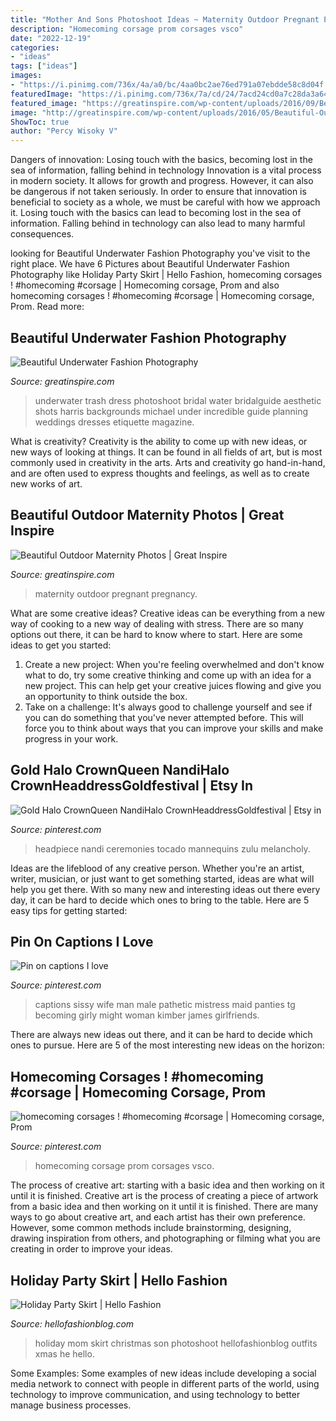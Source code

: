 ```yaml
---
title: "Mother And Sons Photoshoot Ideas ~ Maternity Outdoor Pregnant Pregnancy"
description: "Homecoming corsage prom corsages vsco"
date: "2022-12-19"
categories:
- "ideas"
tags: ["ideas"]
images:
- "https://i.pinimg.com/736x/4a/a0/bc/4aa0bc2ae76ed791a07ebdde58c8d04f.jpg"
featuredImage: "https://i.pinimg.com/736x/7a/cd/24/7acd24cd0a7c28da3a64c600362e7a3e.jpg"
featured_image: "https://greatinspire.com/wp-content/uploads/2016/09/Beautiful-Underwater-Fashion-Photography-6.jpg"
image: "http://greatinspire.com/wp-content/uploads/2016/05/Beautiful-Outdoor-Maternity-Photos-12.jpg"
ShowToc: true
author: "Percy Wisoky V"
---
```



Dangers of innovation: Losing touch with the basics, becoming lost in the sea of information, falling behind in technology
Innovation is a vital process in modern society. It allows for growth and progress. However, it can also be dangerous if not taken seriously. In order to ensure that innovation is beneficial to society as a whole, we must be careful with how we approach it. Losing touch with the basics can lead to becoming lost in the sea of information. Falling behind in technology can also lead to many harmful consequences.

	

		
looking for Beautiful Underwater Fashion Photography you've visit to the right place. We have 6 Pictures about Beautiful Underwater Fashion Photography like Holiday Party Skirt | Hello Fashion, homecoming corsages ! #homecoming #corsage | Homecoming corsage, Prom and also homecoming corsages ! #homecoming #corsage | Homecoming corsage, Prom. Read more:
		
    
## Beautiful Underwater Fashion Photography

<img loading=lazy src="https://greatinspire.com/wp-content/uploads/2016/09/Beautiful-Underwater-Fashion-Photography-6.jpg" onerror="this.onerror=null;this.src='https://tse1.mm.bing.net/th?id=OIP.vfwjpH2jjXZosX4vSnh1qAHaLH&amp;pid=15.1';" alt="Beautiful Underwater Fashion Photography">

_Source: greatinspire.com_

>underwater trash dress photoshoot bridal water bridalguide aesthetic shots harris backgrounds michael under incredible guide planning weddings dresses etiquette magazine. 

	

What is creativity?
Creativity is the ability to come up with new ideas, or new ways of looking at things. It can be found in all fields of art, but is most commonly used in creativity in the arts. Arts and creativity go hand-in-hand, and are often used to express thoughts and feelings, as well as to create new works of art.

    
## Beautiful Outdoor Maternity Photos | Great Inspire

<img loading=lazy src="http://greatinspire.com/wp-content/uploads/2016/05/Beautiful-Outdoor-Maternity-Photos-12.jpg" onerror="this.onerror=null;this.src='https://tse3.mm.bing.net/th?id=OIP._wHjgdBJwYCu_rxpvX80XAHaLH&amp;pid=15.1';" alt="Beautiful Outdoor Maternity Photos | Great Inspire">

_Source: greatinspire.com_

>maternity outdoor pregnant pregnancy. 

	

What are some creative ideas?
Creative ideas can be everything from a new way of cooking to a new way of dealing with stress. There are so many options out there, it can be hard to know where to start. Here are some ideas to get you started: 
1. Create a new project: When you're feeling overwhelmed and don't know what to do, try some creative thinking and come up with an idea for a new project. This can help get your creative juices flowing and give you an opportunity to think outside the box.
2. Take on a challenge: It's always good to challenge yourself and see if you can do something that you've never attempted before. This will force you to think about ways that you can improve your skills and make progress in your work. 

    
## Gold Halo CrownQueen NandiHalo CrownHeaddressGoldfestival | Etsy In

<img loading=lazy src="https://i.pinimg.com/736x/7a/cd/24/7acd24cd0a7c28da3a64c600362e7a3e.jpg" onerror="this.onerror=null;this.src='https://tse3.mm.bing.net/th?id=OIP.NyB3AdkpOV4XwDxmgu-4ywHaJQ&amp;pid=15.1';" alt="Gold Halo CrownQueen NandiHalo CrownHeaddressGoldfestival | Etsy in">

_Source: pinterest.com_

>headpiece nandi ceremonies tocado mannequins zulu melancholy. 

	

Ideas are the lifeblood of any creative person. Whether you're an artist, writer, musician, or just want to get something started, ideas are what will help you get there. With so many new and interesting ideas out there every day, it can be hard to decide which ones to bring to the table. Here are 5 easy tips for getting started: 

    
## Pin On Captions I Love

<img loading=lazy src="https://i.pinimg.com/736x/4a/a0/bc/4aa0bc2ae76ed791a07ebdde58c8d04f.jpg" onerror="this.onerror=null;this.src='https://tse3.mm.bing.net/th?id=OIP.maiu24GD_SiFKtvDAm3RUQHaLH&amp;pid=15.1';" alt="Pin on captions I love">

_Source: pinterest.com_

>captions sissy wife man male pathetic mistress maid panties tg becoming girly might woman kimber james girlfriends. 

	

There are always new ideas out there, and it can be hard to decide which ones to pursue. Here are 5 of the most interesting new ideas on the horizon: 

    
## Homecoming Corsages ! #homecoming #corsage | Homecoming Corsage, Prom

<img loading=lazy src="https://i.pinimg.com/736x/c0/84/fc/c084fc6c4f07f095acc55eb81bd774fa.jpg" onerror="this.onerror=null;this.src='https://tse2.mm.bing.net/th?id=OIP.ryvDEibKqNQbqq1Xa-9AEgHaJ4&amp;pid=15.1';" alt="homecoming corsages ! #homecoming #corsage | Homecoming corsage, Prom">

_Source: pinterest.com_

>homecoming corsage prom corsages vsco. 

	

The process of creative art: starting with a basic idea and then working on it until it is finished.
Creative art is the process of creating a piece of artwork from a basic idea and then working on it until it is finished. There are many ways to go about creative art, and each artist has their own preference. However, some common methods include brainstorming, designing, drawing inspiration from others, and photographing or filming what you are creating in order to improve your ideas.

    
## Holiday Party Skirt | Hello Fashion

<img loading=lazy src="https://www.hellofashionblog.com/wp-content/uploads/2015/11/mom-and-son-christmas.jpg" onerror="this.onerror=null;this.src='https://tse1.mm.bing.net/th?id=OIP.AGnDo68stfwkG0xgE-mz-wHaLg&amp;pid=15.1';" alt="Holiday Party Skirt | Hello Fashion">

_Source: hellofashionblog.com_

>holiday mom skirt christmas son photoshoot hellofashionblog outfits xmas he hello. 

	

Some Examples:
Some examples of new ideas include developing a social media network to connect with people in different parts of the world, using technology to improve communication, and using technology to better manage business processes.


